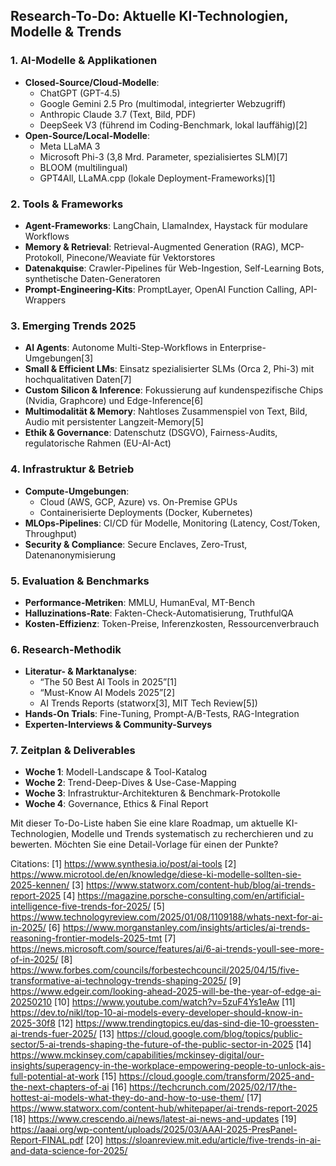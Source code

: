 ## Research-To-Do: Aktuelle KI-Technologien, Modelle & Trends

### 1. AI-Modelle & Applikationen  
- **Closed-Source/Cloud-Modelle**:  
  - ChatGPT (GPT-4.5)  
  - Google Gemini 2.5 Pro (multimodal, integrierter Webzugriff)  
  - Anthropic Claude 3.7 (Text, Bild, PDF)  
  - DeepSeek V3 (führend im Coding-Benchmark, lokal lauffähig)[2]  
- **Open-Source/Local-Modelle**:  
  - Meta LLaMA 3  
  - Microsoft Phi-3 (3,8 Mrd. Parameter, spezialisiertes SLM)[7]  
  - BLOOM (multilingual)  
  - GPT4All, LLaMA.cpp (lokale Deployment-Frameworks)[1]

### 2. Tools & Frameworks  
- **Agent-Frameworks**: LangChain, LlamaIndex, Haystack für modulare Workflows  
- **Memory & Retrieval**: Retrieval-Augmented Generation (RAG), MCP-Protokoll, Pinecone/Weaviate für Vektorstores  
- **Datenakquise**: Crawler-Pipelines für Web-Ingestion, Self-Learning Bots, synthetische Daten-Generatoren  
- **Prompt-Engineering-Kits**: PromptLayer, OpenAI Function Calling, API-Wrappers

### 3. Emerging Trends 2025  
- **AI Agents**: Autonome Multi-Step-Workflows in Enterprise-Umgebungen[3]  
- **Small & Efficient LMs**: Einsatz spezialisierter SLMs (Orca 2, Phi-3) mit hochqualitativen Daten[7]  
- **Custom Silicon & Inference**: Fokussierung auf kundenspezifische Chips (Nvidia, Graphcore) und Edge-Inference[6]  
- **Multimodalität & Memory**: Nahtloses Zusammenspiel von Text, Bild, Audio mit persistenter Langzeit-Memory[5]  
- **Ethik & Governance**: Datenschutz (DSGVO), Fairness-Audits, regulatorische Rahmen (EU-AI-Act)

### 4. Infrastruktur & Betrieb  
- **Compute­-Umgebungen**:  
  - Cloud (AWS, GCP, Azure) vs. On-Premise GPUs  
  - Containerisierte Deployments (Docker, Kubernetes)  
- **MLOps-Pipelines**: CI/CD für Modelle, Monitoring (Latency, Cost/Token, Throughput)  
- **Security & Compliance**: Secure Enclaves, Zero-Trust, Datenanonymisierung

### 5. Evaluation & Benchmarks  
- **Performance-Metriken**: MMLU, HumanEval, MT-Bench  
- **Halluzinations-Rate**: Fakten-Check-Automatisierung, TruthfulQA  
- **Kosten-Effizienz**: Token-Preise, Inferenzkosten, Ressourcenverbrauch

### 6. Research-Methodik  
- **Literatur- & Marktanalyse**:  
  - “The 50 Best AI Tools in 2025”[1]  
  - “Must-Know AI Models 2025”[2]  
  - AI Trends Reports (statworx[3], MIT Tech Review[5])  
- **Hands-On Trials**: Fine-Tuning, Prompt-A/B-Tests, RAG-Integration  
- **Experten-Interviews & Community-Surveys**

### 7. Zeitplan & Deliverables  
- **Woche 1**: Modell-Landscape & Tool-Katalog  
- **Woche 2**: Trend-Deep-Dives & Use-Case-Mapping  
- **Woche 3**: Infrastruktur-Architekturen & Benchmark-Protokolle  
- **Woche 4**: Governance, Ethics & Final Report  

Mit dieser To-Do-Liste haben Sie eine klare Roadmap, um aktuelle KI-Technologien, Modelle und Trends systematisch zu recherchieren und zu bewerten. Möchten Sie eine Detail-Vorlage für einen der Punkte?

Citations:
[1] https://www.synthesia.io/post/ai-tools
[2] https://www.microtool.de/en/knowledge/diese-ki-modelle-sollten-sie-2025-kennen/
[3] https://www.statworx.com/content-hub/blog/ai-trends-report-2025
[4] https://magazine.porsche-consulting.com/en/artificial-intelligence-five-trends-for-2025/
[5] https://www.technologyreview.com/2025/01/08/1109188/whats-next-for-ai-in-2025/
[6] https://www.morganstanley.com/insights/articles/ai-trends-reasoning-frontier-models-2025-tmt
[7] https://news.microsoft.com/source/features/ai/6-ai-trends-youll-see-more-of-in-2025/
[8] https://www.forbes.com/councils/forbestechcouncil/2025/04/15/five-transformative-ai-technology-trends-shaping-2025/
[9] https://www.edgeir.com/looking-ahead-2025-will-be-the-year-of-edge-ai-20250210
[10] https://www.youtube.com/watch?v=5zuF4Ys1eAw
[11] https://dev.to/nikl/top-10-ai-models-every-developer-should-know-in-2025-30f8
[12] https://www.trendingtopics.eu/das-sind-die-10-groessten-ai-trends-fuer-2025/
[13] https://cloud.google.com/blog/topics/public-sector/5-ai-trends-shaping-the-future-of-the-public-sector-in-2025
[14] https://www.mckinsey.com/capabilities/mckinsey-digital/our-insights/superagency-in-the-workplace-empowering-people-to-unlock-ais-full-potential-at-work
[15] https://cloud.google.com/transform/2025-and-the-next-chapters-of-ai
[16] https://techcrunch.com/2025/02/17/the-hottest-ai-models-what-they-do-and-how-to-use-them/
[17] https://www.statworx.com/content-hub/whitepaper/ai-trends-report-2025
[18] https://www.crescendo.ai/news/latest-ai-news-and-updates
[19] https://aaai.org/wp-content/uploads/2025/03/AAAI-2025-PresPanel-Report-FINAL.pdf
[20] https://sloanreview.mit.edu/article/five-trends-in-ai-and-data-science-for-2025/

